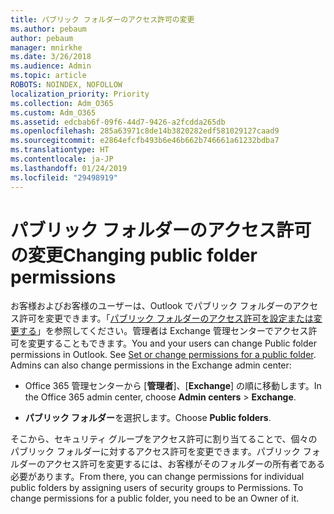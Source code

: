 ```yaml
---
title: パブリック フォルダーのアクセス許可の変更
ms.author: pebaum
author: pebaum
manager: mnirkhe
ms.date: 3/26/2018
ms.audience: Admin
ms.topic: article
ROBOTS: NOINDEX, NOFOLLOW
localization_priority: Priority
ms.collection: Adm_O365
ms.custom: Adm_O365
ms.assetid: edcbab6f-09f6-44d7-9426-a2fcdda265db
ms.openlocfilehash: 285a63971c8de14b3820282edf581029127caad9
ms.sourcegitcommit: e2864efcfb493b6e46b662b746661a61232bdba7
ms.translationtype: HT
ms.contentlocale: ja-JP
ms.lasthandoff: 01/24/2019
ms.locfileid: "29498919"
---
```

# <a name="changing-public-folder-permissions"></a><span data-ttu-id="c3f6e-102">パブリック フォルダーのアクセス許可の変更</span><span class="sxs-lookup"><span data-stu-id="c3f6e-102">Changing public folder permissions</span></span>

<span data-ttu-id="c3f6e-p101">お客様およびお客様のユーザーは、Outlook でパブリック フォルダーのアクセス許可を変更できます。「[パブリック フォルダーのアクセス許可を設定または変更する](https://support.office.com/ja-JP/article/set-or-change-permissions-for-a-public-folder-b2e0440c-7873-48ec-9ff2-b1a20b723005)」を参照してください。管理者は Exchange 管理センターでアクセス許可を変更することもできます。</span><span class="sxs-lookup"><span data-stu-id="c3f6e-p101">You and your users can change Public folder permissions in Outlook. See [Set or change permissions for a public folder](https://support.office.com/ja-JP/article/set-or-change-permissions-for-a-public-folder-b2e0440c-7873-48ec-9ff2-b1a20b723005). Admins can also change permissions in the Exchange admin center:</span></span>
  
- <span data-ttu-id="c3f6e-106">Office 365 管理センターから [**管理者**]、[**Exchange**] の順に移動します。</span><span class="sxs-lookup"><span data-stu-id="c3f6e-106">In the Office 365 admin center, choose **Admin centers** \> **Exchange**.</span></span>
    
- <span data-ttu-id="c3f6e-107">**パブリック フォルダー**を選択します。</span><span class="sxs-lookup"><span data-stu-id="c3f6e-107">Choose **Public folders**.</span></span>
    
<span data-ttu-id="c3f6e-p102">そこから、セキュリティ グループをアクセス許可に割り当てることで、個々のパブリック フォルダーに対するアクセス許可を変更できます。パブリック フォルダーのアクセス許可を変更するには、お客様がそのフォルダーの所有者である必要があります。</span><span class="sxs-lookup"><span data-stu-id="c3f6e-p102">From there, you can change permissions for individual public folders by assigning users of security groups to Permissions. To change permissions for a public folder, you need to be an Owner of it.</span></span>
  


